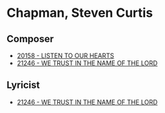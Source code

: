 # Chapman, Steven Curtis

## Composer

- [20158 - LISTEN TO OUR HEARTS](/hymns/20158.md)
- [21246 - WE TRUST IN THE NAME OF THE LORD](/hymns/21246.md)

## Lyricist

- [21246 - WE TRUST IN THE NAME OF THE LORD](/hymns/21246.md)

